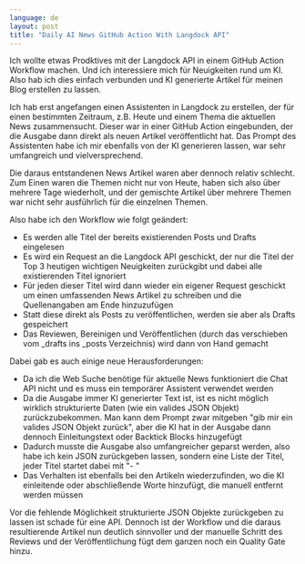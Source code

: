 ```yaml
---
language: de
layout: post
title: "Daily AI News GitHub Action With Langdock API"
---
```


Ich wollte etwas Prodktives mit der Langdock API in einem GitHub Action Workflow machen. Und ich interessiere mich für Neuigkeiten rund um KI. Also hab ich dies einfach verbunden und KI generierte Artikel für meinen Blog erstellen zu lassen.

<!--more-->

Ich hab erst angefangen einen Assistenten in Langdock zu erstellen, der für einen bestimmten Zeitraum, z.B. Heute und einem Thema die aktuellen News zusammensucht. Dieser war in einer GitHub Action eingebunden, der die Ausgabe dann direkt als neuen Artikel veröffentlicht hat. Das Prompt des Assistenten habe ich mir ebenfalls von der KI generieren lassen, war sehr umfangreich und vielversprechend.

Die daraus entstandenen News Artikel waren aber dennoch relativ schlecht. Zum Einen waren die Themen nicht nur von Heute, haben sich also über mehrere Tage wiederholt, und der gemischte Artikel über mehrere Themen war nicht sehr ausführlich für die einzelnen Themen.

Also habe ich den Workflow wie folgt geändert:
* Es werden alle Titel der bereits existierenden Posts und Drafts eingelesen
* Es wird ein Request an die Langdock API geschickt, der nur die Titel der Top 3 heutigen wichtigen Neuigkeiten zurückgibt und dabei alle existierenden Titel ignoriert
* Für jeden dieser Titel wird dann wieder ein eigener Request geschickt um einen umfassenden News Artikel zu schreiben und die Quellenangaben am Ende hinzuzufügen
* Statt diese direkt als Posts zu veröffentlichen, werden sie aber als Drafts gespeichert
* Das Reviewen, Bereinigen und Veröffentlichen (durch das verschieben vom _drafts ins _posts Verzeichnis) wird dann von Hand gemacht

Dabei gab es auch einige neue Herausforderungen:
* Da ich die Web Suche benötige für aktuelle News funktioniert die Chat API nicht und es muss ein temporärer Assistent verwendet werden
* Da die Ausgabe immer KI generierter Text ist, ist es nicht möglich wirklich strukturierte Daten (wie ein valides JSON Objekt) zurückzubekommen. Man kann dem Prompt zwar mitgeben "gib mir ein valides JSON Objekt zurück", aber die KI hat in der Ausgabe dann dennoch Einleitungstext oder Backtick Blocks hinzugefügt
* Dadurch musste die Ausgabe also umfangreicher geparst werden, also habe ich kein JSON zurückgeben lassen, sondern eine Liste der Titel, jeder Titel startet dabei mit "- "
* Das Verhalten ist ebenfalls bei den Artikeln wiederzufinden, wo die KI einleitende oder abschließende Worte hinzufügt, die manuell entfernt werden müssen

Vor die fehlende Möglichkeit strukturierte JSON Objekte zurückgeben zu lassen ist schade für eine API. Dennoch ist der Workflow und die daraus resultierende Artikel nun deutlich sinnvoller und der manuelle Schritt des Reviews und der Veröffentlichung fügt dem ganzen noch ein Quality Gate hinzu.
